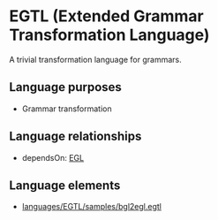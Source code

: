# EGTL (Extended Grammar Transformation Language)
A trivial transformation language for grammars.
## Language purposes
* Grammar transformation

## Language relationships
* dependsOn: [EGL](http://softlang.github.io/yas/languages/egl.html)

## Language elements
* [languages/EGTL/samples/bgl2egl.egtl](https://github.com/softlang/yas/blob/master/languages/EGTL/samples/bgl2egl.egtl)

